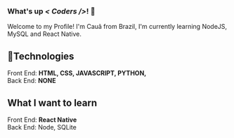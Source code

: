 ### What's up <i>< Coders /></i>! 👋
Welcome to my Profile! I'm Cauã from Brazil, I'm currently learning NodeJS, MySQL and React Native.

## 💫Technologies

Front End: <strong>HTML, CSS, JAVASCRIPT, PYTHON,</strong> <br>
Back End: <strong>NONE</strong>

## What I want to learn

Front End: <strong> React Native </strong> <br>
Back  End: <strnog> Node, SQLite</strong>

